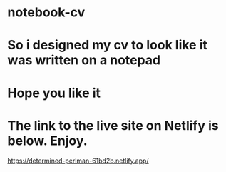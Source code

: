 # notebook-cv
# So i designed my cv to look like it was written on a notepad
# Hope you like it
# The link to the live site on Netlify is below. Enjoy.
https://determined-perlman-61bd2b.netlify.app/

